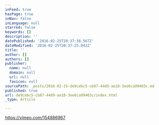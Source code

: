 ```yaml
---
inFeed: true
hasPage: true
inNav: false
inLanguage: null
starred: false
keywords: []
description: ''
datePublished: '2016-02-25T20:37:38.567Z'
dateModified: '2016-02-25T20:37:25.042Z'
title: ''
author: []
authors: []
publisher:
  name: null
  domain: null
  url: null
  favicon: null
sourcePath: _posts/2016-02-25-de9ce6c5-cb87-44d9-ae18-3ee6ca99403c.md
published: true
url: de9ce6c5-cb87-44d9-ae18-3ee6ca99403c/index.html
_type: Article

---
```

https://vimeo.com/154886967